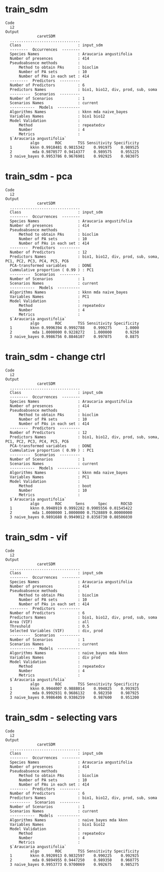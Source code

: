# train_sdm

    Code
      i2
    Output
                  caretSDM           
      ...............................
      Class                         : input_sdm
      --------  Occurrences  --------
      Species Names                 : Araucaria angustifolia 
      Number of presences           : 414 
      Pseudoabsence methods         :
          Method to obtain PAs      : bioclim 
          Number of PA sets         : 10 
          Number of PAs in each set : 414 
      --------  Predictors  ---------
      Number of Predictors          : 6 
      Predictors Names              : bio1, bio12, div, prod, sub, soma 
      ---------  Scenarios  ---------
      Number of Scenarios           : 1 
      Scenarios Names               : current 
      -----------  Models  ----------
      Algorithms Names              : kknn mda naive_bayes 
      Variables Names               : bio1 bio12 
      Model Validation              :
          Method                    : repeatedcv 
          Number                    : 4 
          Metrics                   :
      $`Araucaria angustifolia`
               algo       ROC       TSS Sensitivity Specificity
      1        kknn 0.9918481 0.9815342    0.991975    0.989525
      2         mda 0.9870577 0.9414377    0.989575    0.955225
      3 naive_bayes 0.9953786 0.9676901    0.992925    0.983075
      

# train_sdm - pca

    Code
      i2
    Output
                  caretSDM           
      ...............................
      Class                         : input_sdm
      --------  Occurrences  --------
      Species Names                 : Araucaria angustifolia 
      Number of presences           : 414 
      Pseudoabsence methods         :
          Method to obtain PAs      : bioclim 
          Number of PA sets         : 10 
          Number of PAs in each set : 414 
      --------  Predictors  ---------
      Number of Predictors          : 12 
      Predictors Names              : bio1, bio12, div, prod, sub, soma, PC1, PC2, PC3, PC4, PC5, PC6 
      PCA-transformed variables     : DONE 
      Cummulative proportion ( 0.99 ) : PC1 
      ---------  Scenarios  ---------
      Number of Scenarios           : 1 
      Scenarios Names               : current 
      -----------  Models  ----------
      Algorithms Names              : kknn mda naive_bayes 
      Variables Names               : PC1 
      Model Validation              :
          Method                    : repeatedcv 
          Number                    : 4 
          Metrics                   :
      $`Araucaria angustifolia`
               algo       ROC       TSS Sensitivity Specificity
      1        kknn 0.9996394 0.9992788    0.999275      1.0000
      2         mda 1.0000000 0.9228272    1.000000      0.9250
      3 naive_bayes 0.9986756 0.8846107    0.997075      0.8875
      

# train_sdm - change ctrl

    Code
      i2
    Output
                  caretSDM           
      ...............................
      Class                         : input_sdm
      --------  Occurrences  --------
      Species Names                 : Araucaria angustifolia 
      Number of presences           : 414 
      Pseudoabsence methods         :
          Method to obtain PAs      : bioclim 
          Number of PA sets         : 10 
          Number of PAs in each set : 414 
      --------  Predictors  ---------
      Number of Predictors          : 12 
      Predictors Names              : bio1, bio12, div, prod, sub, soma, PC1, PC2, PC3, PC4, PC5, PC6 
      PCA-transformed variables     : DONE 
      Cummulative proportion ( 0.99 ) : PC1 
      ---------  Scenarios  ---------
      Number of Scenarios           : 1 
      Scenarios Names               : current 
      -----------  Models  ----------
      Algorithms Names              : kknn mda naive_bayes 
      Variables Names               : PC1 
      Model Validation              :
          Method                    : boot 
          Number                    : 10 
          Metrics                   :
      $`Araucaria angustifolia`
               algo       ROC      Sens      Spec      ROCSD
      1        kknn 0.9948919 0.9992282 0.9905556 0.01545422
      2         mda 1.0000000 1.0000000 0.7528889 0.00000000
      3 naive_bayes 0.9891688 0.9949012 0.8358730 0.08506030
      

# train_sdm - vif

    Code
      i2
    Output
                  caretSDM           
      ...............................
      Class                         : input_sdm
      --------  Occurrences  --------
      Species Names                 : Araucaria angustifolia 
      Number of presences           : 414 
      Pseudoabsence methods         :
          Method to obtain PAs      : bioclim 
          Number of PA sets         : 10 
          Number of PAs in each set : 414 
      --------  Predictors  ---------
      Number of Predictors          : 6 
      Predictors Names              : bio1, bio12, div, prod, sub, soma 
      Area (VIF)                    : all
      Threshold                     : 0.5
      Selected Variables (VIF)      : div, prod 
      ---------  Scenarios  ---------
      Number of Scenarios           : 1 
      Scenarios Names               : current 
      -----------  Models  ----------
      Algorithms Names              : naive_bayes mda kknn 
      Variables Names               : div prod 
      Model Validation              :
          Method                    : repeatedcv 
          Number                    : 4 
          Metrics                   :
      $`Araucaria angustifolia`
               algo       ROC       TSS Sensitivity Specificity
      1        kknn 0.9944007 0.9888014    0.994825    0.993925
      2         mda 0.9992931 0.9686132    0.982350    0.987925
      3 naive_bayes 0.9986406 0.9386259    0.987600    0.951200
      

# train_sdm - selecting vars

    Code
      i2
    Output
                  caretSDM           
      ...............................
      Class                         : input_sdm
      --------  Occurrences  --------
      Species Names                 : Araucaria angustifolia 
      Number of presences           : 414 
      Pseudoabsence methods         :
          Method to obtain PAs      : bioclim 
          Number of PA sets         : 10 
          Number of PAs in each set : 414 
      --------  Predictors  ---------
      Number of Predictors          : 6 
      Predictors Names              : bio1, bio12, div, prod, sub, soma 
      ---------  Scenarios  ---------
      Number of Scenarios           : 1 
      Scenarios Names               : current 
      -----------  Models  ----------
      Algorithms Names              : naive_bayes mda kknn 
      Variables Names               : bio1 bio12 
      Model Validation              :
          Method                    : repeatedcv 
          Number                    : 4 
          Metrics                   :
      $`Araucaria angustifolia`
               algo       ROC       TSS Sensitivity Specificity
      1        kknn 0.9920913 0.9832597    0.990225    0.992925
      2         mda 0.9894955 0.9447250    0.989350    0.960775
      3 naive_bayes 0.9953773 0.9700069    0.992675    0.985275
      

